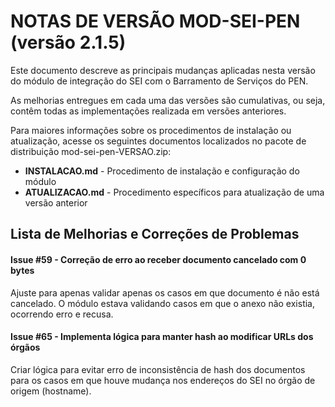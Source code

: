 # NOTAS DE VERSÃO MOD-SEI-PEN (versão 2.1.5)

Este documento descreve as principais mudanças aplicadas nesta versão do módulo de integração do SEI com o Barramento de Serviços do PEN. 

As melhorias entregues em cada uma das versões são cumulativas, ou seja, contêm todas as implementações realizada em versões anteriores.

Para maiores informações sobre os procedimentos de instalação ou atualização, acesse os seguintes documentos localizados no pacote de distribuição mod-sei-pen-VERSAO.zip:

* **INSTALACAO.md** - Procedimento de instalação e configuração do módulo
* **ATUALIZACAO.md** - Procedimento específicos para atualização de uma versão anterior


## Lista de Melhorias e Correções de Problemas


#### Issue #59 - Correção de erro ao receber documento cancelado com 0 bytes

Ajuste para apenas validar apenas os casos em que documento é não está cancelado. O módulo estava validando casos em que o anexo não existia, ocorrendo erro e recusa.


#### Issue #65 - Implementa lógica para manter hash ao modificar URLs dos órgãos

Criar lógica para evitar erro de inconsistência de hash dos documentos para os casos em que houve mudança nos endereços do SEI no órgão de origem (hostname).

